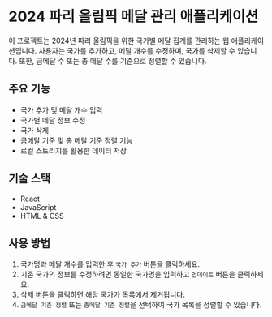 # 2024 파리 올림픽 메달 관리 애플리케이션

이 프로젝트는 2024년 파리 올림픽을 위한 국가별 메달 집계를 관리하는 웹 애플리케이션입니다. 사용자는 국가를 추가하고, 메달 개수를 수정하며, 국가를 삭제할 수 있습니다. 또한, 금메달 수 또는 총 메달 수를 기준으로 정렬할 수 있습니다.

## 주요 기능
- 국가 추가 및 메달 개수 입력
- 국가별 메달 정보 수정
- 국가 삭제
- 금메달 기준 및 총 메달 기준 정렬 기능
- 로컬 스토리지를 활용한 데이터 저장

## 기술 스택
- React
- JavaScript
- HTML & CSS

## 사용 방법
1. 국가명과 메달 개수를 입력한 후 ```국가 추가``` 버튼을 클릭하세요.
2. 기존 국가의 정보를 수정하려면 동일한 국가명을 입력하고 ```업데이트``` 버튼을 클릭하세요.
3. 삭제 버튼을 클릭하면 해당 국가가 목록에서 제거됩니다.
4. ```금메달 기준 정렬``` 또는 ```총메달 기준 정렬```을 선택하여 국가 목록을 정렬할 수 있습니다.
